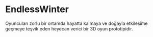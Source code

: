# EndlessWinter
Oyuncuları zorlu bir ortamda hayatta kalmaya ve doğayla etkileşime geçmeye teşvik eden heyecan verici bir 3D oyun prototipidir.
